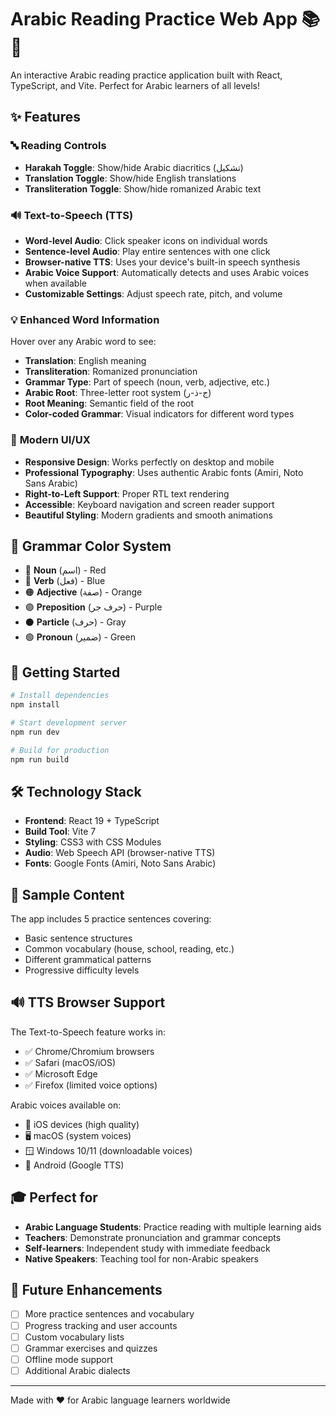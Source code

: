 # Arabic Reading Practice Web App 📚🕌

An interactive Arabic reading practice application built with React, TypeScript, and Vite. Perfect for Arabic learners of all levels!

## ✨ Features

### 🔤 **Reading Controls**
- **Harakah Toggle**: Show/hide Arabic diacritics (تشكيل)
- **Translation Toggle**: Show/hide English translations
- **Transliteration Toggle**: Show/hide romanized Arabic text

### 🔊 **Text-to-Speech (TTS)**
- **Word-level Audio**: Click speaker icons on individual words
- **Sentence-level Audio**: Play entire sentences with one click
- **Browser-native TTS**: Uses your device's built-in speech synthesis
- **Arabic Voice Support**: Automatically detects and uses Arabic voices when available
- **Customizable Settings**: Adjust speech rate, pitch, and volume

### 💡 **Enhanced Word Information**
Hover over any Arabic word to see:
- **Translation**: English meaning
- **Transliteration**: Romanized pronunciation
- **Grammar Type**: Part of speech (noun, verb, adjective, etc.)
- **Arabic Root**: Three-letter root system (ج-ذ-ر)
- **Root Meaning**: Semantic field of the root
- **Color-coded Grammar**: Visual indicators for different word types

### 📱 **Modern UI/UX**
- **Responsive Design**: Works perfectly on desktop and mobile
- **Professional Typography**: Uses authentic Arabic fonts (Amiri, Noto Sans Arabic)
- **Right-to-Left Support**: Proper RTL text rendering
- **Accessible**: Keyboard navigation and screen reader support
- **Beautiful Styling**: Modern gradients and smooth animations

## 🎯 Grammar Color System

- 🔴 **Noun** (اسم) - Red
- 🔵 **Verb** (فعل) - Blue  
- 🟠 **Adjective** (صفة) - Orange
- 🟣 **Preposition** (حرف جر) - Purple
- ⚫ **Particle** (حرف) - Gray
- 🟢 **Pronoun** (ضمير) - Green

## 🚀 Getting Started

```bash
# Install dependencies
npm install

# Start development server
npm run dev

# Build for production
npm run build
```

## 🛠️ Technology Stack

- **Frontend**: React 19 + TypeScript
- **Build Tool**: Vite 7
- **Styling**: CSS3 with CSS Modules
- **Audio**: Web Speech API (browser-native TTS)
- **Fonts**: Google Fonts (Amiri, Noto Sans Arabic)

## 📖 Sample Content

The app includes 5 practice sentences covering:
- Basic sentence structures
- Common vocabulary (house, school, reading, etc.)
- Different grammatical patterns
- Progressive difficulty levels

## 🔊 TTS Browser Support

The Text-to-Speech feature works in:
- ✅ Chrome/Chromium browsers
- ✅ Safari (macOS/iOS)
- ✅ Microsoft Edge
- ✅ Firefox (limited voice options)

Arabic voices available on:
- 📱 iOS devices (high quality)
- 🖥️ macOS (system voices)
- 🪟 Windows 10/11 (downloadable voices)
- 🤖 Android (Google TTS)

## 🎓 Perfect for

- **Arabic Language Students**: Practice reading with multiple learning aids
- **Teachers**: Demonstrate pronunciation and grammar concepts
- **Self-learners**: Independent study with immediate feedback
- **Native Speakers**: Teaching tool for non-Arabic speakers

## 🌟 Future Enhancements

- [ ] More practice sentences and vocabulary
- [ ] Progress tracking and user accounts
- [ ] Custom vocabulary lists
- [ ] Grammar exercises and quizzes
- [ ] Offline mode support
- [ ] Additional Arabic dialects

---

Made with ❤️ for Arabic language learners worldwide